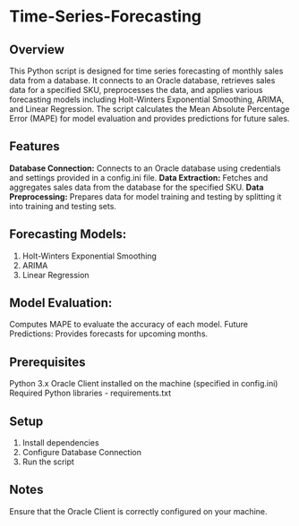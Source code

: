# Time-Series-Forecasting
## Overview
This Python script is designed for time series forecasting of monthly sales data from a database. It connects to an Oracle database, retrieves sales data for a specified SKU, preprocesses the data, and applies various forecasting models including Holt-Winters Exponential Smoothing, ARIMA, and Linear Regression. The script calculates the Mean Absolute Percentage Error (MAPE) for model evaluation and provides predictions for future sales.

## Features
**Database Connection:** Connects to an Oracle database using credentials and settings provided in a config.ini file.
**Data Extraction:** Fetches and aggregates sales data from the database for the specified SKU.
**Data Preprocessing:** Prepares data for model training and testing by splitting it into training and testing sets.
## Forecasting Models:
1. Holt-Winters Exponential Smoothing
2. ARIMA
3. Linear Regression
## Model Evaluation: 
Computes MAPE to evaluate the accuracy of each model.
Future Predictions: Provides forecasts for upcoming months.

## Prerequisites
Python 3.x
Oracle Client installed on the machine (specified in config.ini)
Required Python libraries - requirements.txt

## Setup
1. Install dependencies
2. Configure Database Connection
3. Run the script

## Notes
Ensure that the Oracle Client is correctly configured on your machine.
